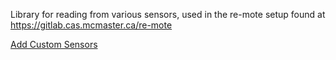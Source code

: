 Library for reading from various sensors, used in the re-mote setup found at https://gitlab.cas.mcmaster.ca/re-mote

[Add Custom Sensors](Documentation/Water_Sensor/Custom_Sensors.md)